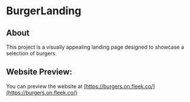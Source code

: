 # BurgerLanding

## About
This project is a visually appealing landing page designed to showcase a selection of burgers.

## Website Preview:

You can preview the website at [https://burgers.on.fleek.co/](https://burgers.on.fleek.co/)
